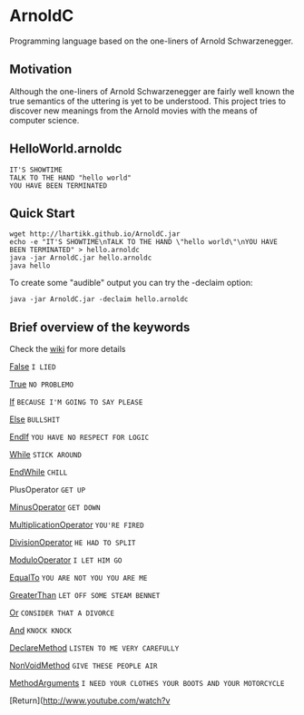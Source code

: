 # ArnoldC

Programming language based on the one-liners of Arnold Schwarzenegger.

## Motivation

Although the one-liners of Arnold Schwarzenegger are fairly well known the true semantics of the uttering is yet to be understood. This project tries to discover new meanings from the Arnold movies with the means of computer science.

## HelloWorld.arnoldc

	IT'S SHOWTIME
	TALK TO THE HAND "hello world"
	YOU HAVE BEEN TERMINATED

## Quick Start

	wget http://lhartikk.github.io/ArnoldC.jar
	echo -e "IT'S SHOWTIME\nTALK TO THE HAND \"hello world\"\nYOU HAVE BEEN TERMINATED" > hello.arnoldc
	java -jar ArnoldC.jar hello.arnoldc
	java hello

To create some "audible" output you can try the -declaim option:

	java -jar ArnoldC.jar -declaim hello.arnoldc

## Brief overview of the keywords

Check the [wiki](http://github.com/lhartikk/ArnoldC/wiki/ArnoldC) for more details

[False](http://www.youtube.com/watch?v=_wk-jT9rn-8) `I LIED`

[True](http://www.youtube.com/watch?v=CtNb1dnEaSQ) `NO PROBLEMO`

[If](http://www.youtube.com/watch?v=MiB7GLyvvJQ) `BECAUSE I'M GOING TO SAY PLEASE`

[Else](http://www.youtube.com/watch?v=c4psKYpfnYs) `BULLSHIT`

[EndIf](http://youtu.be/uGstM8QMCjQ?t=1m23s) `YOU HAVE NO RESPECT FOR LOGIC`

[While](http://www.youtube.com/watch?v=wDztrw_0N8M) `STICK AROUND`

[EndWhile](http://www.youtube.com/watch?v=R39e30FL37U) `CHILL`

PlusOperator `GET UP`

[MinusOperator](http://www.youtube.com/watch?v=7Ox0Ehq-FRQ) `GET DOWN`

[MultiplicationOperator](http://www.youtube.com/watch?v=lf3Kyv_iaNs) `YOU'RE FIRED`

[DivisionOperator](http://www.youtube.com/watch?v=9VHtuqXZQeo) `HE HAD TO SPLIT`

[ModuloOperator](http://www.youtube.com/watch?v=ybJWKZB0Erk&feature=youtu.be&t=6m59s)  `I LET HIM GO`

[EqualTo](http://www.youtube.com/watch?v=A1-wUV0-_JY) `YOU ARE NOT YOU YOU ARE ME`

[GreaterThan](http://www.youtube.com/watch?v=19R2fDXCzcM) `LET OFF SOME STEAM BENNET`

[Or](http://www.youtube.com/watch?v=RYtQMhnBtTw) `CONSIDER THAT A DIVORCE`

[And](http://www.youtube.com/watch?v=ZQ_Q2b_aXjk) `KNOCK KNOCK`

[DeclareMethod](http://www.youtube.com/watch?v=uCwrOpnyXeo) `LISTEN TO ME VERY CAREFULLY`

[NonVoidMethod](http://www.youtube.com/watch?v=WANa9Oku-JM) `GIVE THESE PEOPLE AIR`

[MethodArguments](http://www.youtube.com/watch?v=FWmH9ylqYYQ) `I NEED YOUR CLOTHES YOUR BOOTS AND YOUR MOTORCYCLE`

[Return](http://www.youtube.com/watch?v